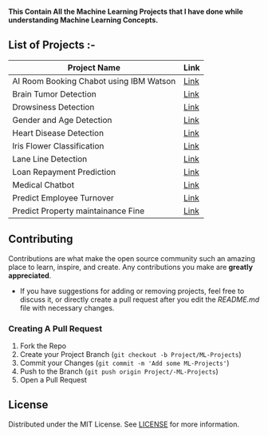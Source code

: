 **This Contain All the Machine Learning Projects that I have done while understanding Machine Learning Concepts.**


## List of Projects :-

| Project Name                                | Link                                                                                                                                 |
|---------------------------------------------|--------------------------------------------------------------------------------------------------------------------------------------|
| AI Room Booking Chabot using IBM Watson     | [Link](https://github.com/shsarv/Machine-Learning-Projects/tree/main/AI%20Room%20Booking%20Chatbot%20%5BIBM%20WATSON%5D)             |
| Brain Tumor Detection                       | [Link](https://github.com/shsarv/Machine-Learning-Projects/tree/main/BRAIN%20TUMOR%20DETECTION%20%5BEND%202%20END%5D)                |                                                                                                                                                                                   |
| Drowsiness Detection                        | [Link](https://github.com/shsarv/Machine-Learning-Projects/tree/main/Drowsiness%20detection%20%5BOPEN%20CV%5D)                       |
| Gender and Age Detection                    | [Link](https://github.com/shsarv/Machine-Learning-Projects/tree/main/Gender%20and%20age%20detection%20using%20deep%20learning)       |
| Heart Disease Detection                     | [Link](https://github.com/shsarv/Machine-Learning-Projects/tree/main/Heart%20Disease%20Prediction%20%5BEND%202%20END%5D)             |
| Iris Flower Classification                  | [Link](https://github.com/shsarv/Machine-Learning-Projects/tree/main/Iris%20Flower%20Classification)                                 |
| Lane Line Detection                         | [Link](https://github.com/shsarv/Machine-Learning-Projects/tree/main/Lane%20Line%20Detection%20%5BOPEN%20CV%5D)                      |
| Loan Repayment Prediction                   | [Link](https://github.com/shsarv/Machine-Learning-Projects/tree/main/Loan%20Repayment%20Prediction)                                  |
| Medical Chatbot                             | [Link](https://github.com/shsarv/Machine-Learning-Projects/tree/main/Medical%20Chatbot%20%5BEND%202%20END%5D%20%5BNLP%5D)            |
| Predict Employee Turnover                   | [Link](https://github.com/shsarv/Machine-Learning-Projects/tree/main/Predict%20Employee%20Turnover%20with%20scikitlearn)             |
| Predict Property maintainance Fine          | [Link](https://github.com/shsarv/Machine-Learning-Projects/tree/main/Predicting%20Property%20Maintenance%20Fines)                    |

## Contributing

Contributions are what make the open source community such an amazing place to learn, inspire, and create. Any contributions you make are **greatly appreciated**.
* If you have suggestions for adding or removing projects, feel free to discuss it, or directly create a pull request after you edit the *README.md* file with necessary changes.

### Creating A Pull Request

1. Fork the Repo
2. Create your Project Branch (`git checkout -b Project/ML-Projects`)
3. Commit your Changes (`git commit -m 'Add some ML-Projects'`)
4. Push to the Branch (`git push origin Project/-ML-Projects`)
6. Open a Pull Request

## License

Distributed under the MIT License. See [LICENSE](https://github.com/smartluck1125/Machine-Learning-Projects/blob/main/LICENSE.md) for more information.
